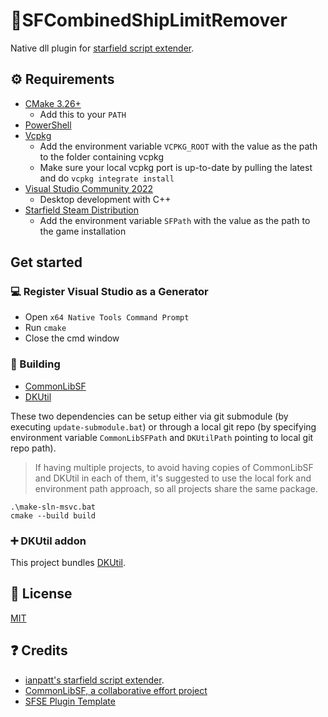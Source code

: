 # 📑SFCombinedShipLimitRemover
Native dll plugin for [starfield script extender](https://github.com/ianpatt/sfse).



## ⚙ Requirements

- [CMake 3.26+](https://cmake.org/)
  - Add this to your `PATH`
- [PowerShell](https://github.com/PowerShell/PowerShell/releases/latest)
- [Vcpkg](https://github.com/microsoft/vcpkg)
  - Add the environment variable `VCPKG_ROOT` with the value as the path to the folder containing vcpkg
  - Make sure your local vcpkg port is up-to-date by pulling the latest and do `vcpkg integrate install`
- [Visual Studio Community 2022](https://visualstudio.microsoft.com/)
  - Desktop development with C++
- [Starfield Steam Distribution](#-deployment)
  - Add the environment variable `SFPath` with the value as the path to the game installation
  
## Get started

### 💻 Register Visual Studio as a Generator

- Open `x64 Native Tools Command Prompt`
- Run `cmake`
- Close the cmd window

### 🔨 Building

- [CommonLibSF](https://github.com/Starfield-Reverse-Engineering/CommonLibSF)
- [DKUtil](https://github.com/gottyduke/DKUtil)

These two dependencies can be setup either via git submodule (by executing `update-submodule.bat`) or through a local git repo (by specifying environment variable `CommonLibSFPath` and `DKUtilPath` pointing to local git repo path).

> If having multiple projects, to avoid having copies of CommonLibSF and DKUtil in each of them, it's suggested to use the local fork and environment path approach, so all projects share the same package.

```
.\make-sln-msvc.bat
cmake --build build
```

### ➕ DKUtil addon

This project bundles [DKUtil](https://github.com/gottyduke/DKUtil).

## 📖 License

[MIT](LICENSE)

## ❓ Credits

- [ianpatt's starfield script extender](https://github.com/ianpatt/sfse).
- [CommonLibSF, a collaborative effort project](https://github.com/Starfield-Reverse-Engineering/CommonLibSF)
- [SFSE Plugin Template](https://github.com/new?template_name=SF_PluginTemplate&template_owner=gottyduke)
